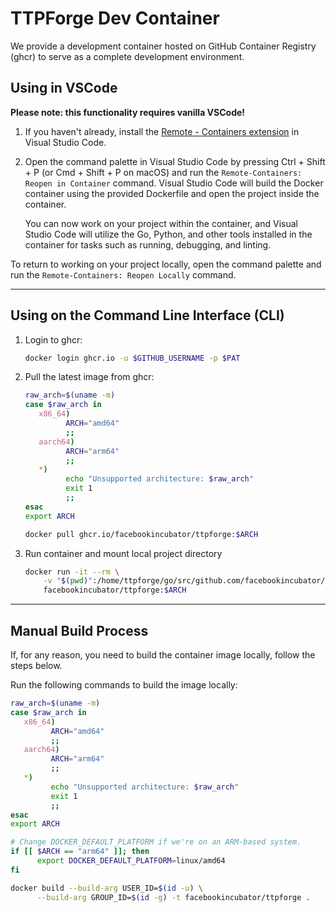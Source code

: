 # TTPForge Dev Container

We provide a development container hosted on
GitHub Container Registry (ghcr) to serve as a
complete development environment.

## Using in VSCode

**Please note: this functionality requires vanilla VSCode!**

1. If you haven't already, install the
   [Remote - Containers extension](https://marketplace.visualstudio.com/items?itemName=ms-vscode-remote.remote-containers)
   in Visual Studio Code.

1. Open the command palette in Visual Studio Code by
   pressing Ctrl + Shift + P (or Cmd + Shift + P on macOS)
   and run the `Remote-Containers: Reopen in Container`
   command. Visual Studio Code will build the Docker
   container using the provided Dockerfile and open
   the project inside the container.

   You can now work on your project within the container,
   and Visual Studio Code will utilize the Go, Python,
   and other tools installed in the container for tasks
   such as running, debugging, and linting.

To return to working on your project locally, open the command palette
and run the `Remote-Containers: Reopen Locally` command.

---

## Using on the Command Line Interface (CLI)

1. Login to ghcr:

   ```bash
   docker login ghcr.io -u $GITHUB_USERNAME -p $PAT
   ```

1. Pull the latest image from ghcr:

   ```bash
   raw_arch=$(uname -m)
   case $raw_arch in
      x86_64)
            ARCH="amd64"
            ;;
      aarch64)
            ARCH="arm64"
            ;;
      *)
            echo "Unsupported architecture: $raw_arch"
            exit 1
            ;;
   esac
   export ARCH

   docker pull ghcr.io/facebookincubator/ttpforge:$ARCH
   ```

1. Run container and mount local project directory

   ```bash
   docker run -it --rm \
       -v "$(pwd)":/home/ttpforge/go/src/github.com/facebookincubator/ttpforge \
       facebookincubator/ttpforge:$ARCH
   ```

---

## Manual Build Process

If, for any reason, you need to build the container image
locally, follow the steps below.

Run the following commands to build the image locally:

```bash
raw_arch=$(uname -m)
case $raw_arch in
   x86_64)
         ARCH="amd64"
         ;;
   aarch64)
         ARCH="arm64"
         ;;
   *)
         echo "Unsupported architecture: $raw_arch"
         exit 1
         ;;
esac
export ARCH

# Change DOCKER_DEFAULT_PLATFORM if we're on an ARM-based system.
if [[ $ARCH == "arm64" ]]; then
      export DOCKER_DEFAULT_PLATFORM=linux/amd64
fi

docker build --build-arg USER_ID=$(id -u) \
      --build-arg GROUP_ID=$(id -g) -t facebookincubator/ttpforge .
```
